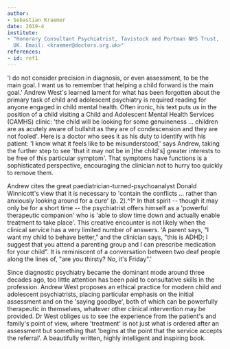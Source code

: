 ```yaml
---
author:
- Sebastian Kraemer
date: 2019-4
institute:
- "Honorary Consultant Psychiatrist, Tavistock and Portman NHS Trust,
  UK. Email: <kraemer@doctors.org.uk>"
references:
- id: ref1
---
```


'I do not consider precision in diagnosis, or even assessment, to be the
main goal. I want us to remember that helping a child forward is the
main goal.' Andrew West\'s learned lament for what has been forgotten
about the primary task of child and adolescent psychiatry is required
reading for anyone engaged in child mental health. Often ironic, his
text puts us in the position of a child visiting a Child and Adolescent
Mental Health Services (CAMHS) clinic: 'the child will be looking for
some genuineness ... children are as acutely aware of bullshit as they
are of condescension and they are not fooled'. Here is a doctor who sees
it as his duty to identify with his patient: 'I know what it feels like
to be misunderstood,' says Andrew, taking the further step to see 'that
it may not be in \[the child\'s\] greater interests to be free of this
particular symptom'. That symptoms have functions is a sophisticated
perspective, encouraging the clinician not to hurry too quickly to
remove them.

Andrew cites the great paediatrician-turned-psychoanalyst Donald
Winnicott\'s view that it is necessary to 'contain the
conflicts ... rather than anxiously looking around for a cure' (p.
2).^1^ In that spirit -- though it may only be for a short time -- the
psychiatrist offers himself as a 'powerful therapeutic companion' who is
'able to slow time down and actually enable treatment to take place'.
This creative encounter is not likely when the clinical service has a
very limited number of answers. 'A parent says, "I want my child to
behave better," and the clinician says, "this is ADHD; I suggest that
you attend a parenting group and I can prescribe medication for your
child". It is reminiscent of a conversation between two deaf people
along the lines of, "are you thirsty? No, it\'s Friday".'

Since diagnostic psychiatry became the dominant mode around three
decades ago, too little attention has been paid to consultative skills
in the profession. Andrew West proposes an ethical practice for modern
child and adolescent psychiatrists, placing particular emphasis on the
initial assessment and on the 'saying goodbye', both of which can be
powerfully therapeutic in themselves, whatever other clinical
intervention may be provided. Dr West obliges us to see the experience
from the patient\'s and family\'s point of view, where 'treatment' is
not just what is ordered after an assessment but something that 'begins
at the point that the service accepts the referral'. A beautifully
written, highly intelligent and inspiring book.
